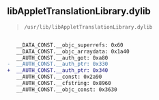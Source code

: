## libAppletTranslationLibrary.dylib

> `/usr/lib/libAppletTranslationLibrary.dylib`

```diff

   __DATA_CONST.__objc_superrefs: 0x60
   __DATA_CONST.__objc_arraydata: 0x1a40
   __AUTH_CONST.__auth_got: 0xa80
-  __AUTH_CONST.__auth_ptr: 0x330
+  __AUTH_CONST.__auth_ptr: 0x340
   __AUTH_CONST.__const: 0x2a90
   __AUTH_CONST.__cfstring: 0x8960
   __AUTH_CONST.__objc_const: 0x3630

```
